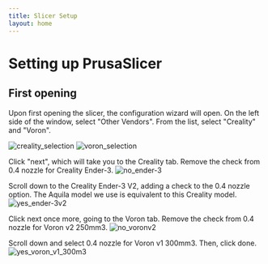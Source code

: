 ```yaml
---
title: Slicer Setup
layout: home
---
```


# Setting up PrusaSlicer
## First opening
Upon first opening the slicer, the configuration wizard will open. On the left side of the window, select "Other Vendors". From the list, select "Creality" and "Voron".

![creality_selection](https://github.com/intervade/trident-walkthrough/assets/93929298/1002827c-c014-46c8-ad0b-6d12cd9ce3f5)
![voron_selection](https://github.com/intervade/trident-walkthrough/assets/93929298/4e314362-da3b-486c-8809-2111d8672c10)


Click "next", which will take you to the Creality tab. Remove the check from 0.4 nozzle for Creality Ender-3.
![no_ender-3](https://github.com/intervade/trident-walkthrough/assets/93929298/fc47fc0f-8d88-4d78-a299-abc76d909a73)

Scroll down to the Creality Ender-3 V2, adding a check to the 0.4 nozzle option. The Aquila model we use is equivalent to this Creality model.
![yes_ender-3v2](https://github.com/intervade/trident-walkthrough/assets/93929298/85e234fe-b8b2-49b2-b2ad-730f59e1448f)

Click next once more, going to the Voron tab. Remove the check from 0.4 nozzle for Voron v2 250mm3.
![no_voronv2](https://github.com/intervade/trident-walkthrough/assets/93929298/70370f59-6f28-46c1-a5e0-6281aab53564)

Scroll down and select 0.4 nozzle for Voron v1 300mm3. Then, click done.
![yes_voron_v1_300m3](https://github.com/intervade/trident-walkthrough/assets/93929298/dbe884ac-111a-4775-b246-dbb9b5665f6e)

